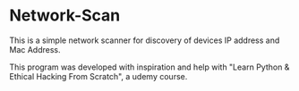 # Network-Scan
This is a simple network scanner for discovery of devices IP address and Mac Address.

This program was developed with inspiration and help with "Learn Python & Ethical Hacking From Scratch", a udemy course.

